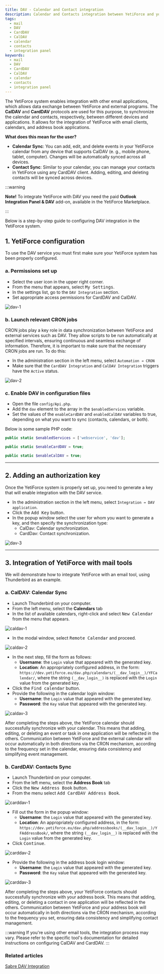```yaml
---
title: DAV - Calendar and Contact integration
description: Calendar and Contacts integration between YetiForce and your email tool via CalDAV and CardDAV protocols
tags:
  - mail
  - DAV
  - CardDAV
  - CalDAV
  - calendar
  - contacts
  - integration panel
keywords:
  - mail
  - DAV
  - CardDAV
  - CalDAV
  - calendar
  - contacts
  - integration panel
---
```


The YetiForce system enables integration with other email applications, which allows data exchange between YetiForce and external programs. The **CalDAV** and **CardDAV** protocols are used for this purpose, to synchronize the calendar and contacts, respectively, between different devices and applications. It allows for the integration of YetiForce with email clients, calendars, and address book applications.

**What does this mean for the user?**

- **Calendar Sync**: You can add, edit, and delete events in your YetiForce calendar from any device that supports CalDAV (e. g., mobile phone, tablet, computer). Changes will be automatically synced across all devices.
- **Contact Sync**: Similar to your calendar, you can manage your contacts in YetiForce using any CardDAV client. Adding, editing, and deleting contacts will be synced across devices.

:::warning

**Note!** To integrate YetiForce with DAV you need the paid **Outlook Integration Panel & DAV** add-on, available in the YetiForce Marketplace.

:::

Below is a step-by-step guide to configuring DAV integration in the YetiForce system.

## 1. YetiForce configuration

To use the DAV service you must first make sure your YetiForce system has been properly configured.

### a. Permissions set up

- Select the user icon in the upper right corner.
- From the menu that appears, select <kbd>My Settings</kbd>.
- In the settings list, go to the `DAV Integration` section.
- Set appropriate access permissions for CardDAV and CalDAV.

![dav-1](dav-1.jpg)

### b. Launch relevant CRON jobs

CRON jobs play a key role in data synchronization between YetiForce and external services such as DAV. They allow scripts to be run automatically at specified intervals, ensuring continuous and seamless exchange of information. Therefore, it is important to make sure that the necessary CRON jobs are run. To do this:

- In the administration section in the left menu, select `Automation ➔ CRON`
- Make sure that the `CardDAV Integration` and `CalDAV Integration` triggers have the `Active` status.

![dav-2](dav-2.jpg)

### c. Enable DAV in configuration files

- Open the file `config/Api.php`.
- Add the `dav` element to the array in the `$enabledServices` variable.
- Set the values ​​of the `enableCardDAV` and `enabledCalDAV` variables to true, depending on what you want to sync (contacts, calendars, or both).

Below is some sample PHP code:

```php
public static $enabledServices = ['webservice', 'dav'];

public static $enableCardDAV = true;

public static $enableCalDAV = true;

```

---

## 2. Adding an authorization key

Once the YetiForce system is properly set up, you need to generate a key that will enable integration with the DAV service.

- In the administration section in the left menu, select `Integration ➔ DAV application`.
- Click the <kbd>Add Key</kbd> button.
- In the popup window select the user for whom you want to generate a key, and then specify the synchronization type:
  - CalDav: Calendar synchronization.
  - CardDav: Contact synchronization.

![dav-3](dav-3.jpg)

---

## 3. Integration of YetiForce with mail tools

We will demonstrate how to integrate YetiForce with an email tool, using Thunderbird as an example.

### a. CalDAV: Calendar Sync

- Launch Thunderbird on your computer.
- From the left menu, select the **Calendars** tab
- In the list of available calendars, right-click and select <kbd>New Calendar</kbd> from the menu that appears.

![caldav-1](caldav-1.jpg)

- In the modal window, select <kbd>Remote Calendar</kbd> and proceed.

![caldav-2](caldav-2.jpg)

- In the next step, fill the form as follows:
  - **Username**: the `Login` value that appeared with the generated key.
  - **Location**: An appropriately configured address, in the form: `https://dev.yetiforce.eu/dav.php/calendars/(__dav_login__)/YFCalendar/`, where the string `(__dav_login__)` is replaced with the `Login` value from the generated key.
- Click the <kbd>Find calendar</kbd> button.
- Provide the following in the calendar login window:
  - **Username**: the `Login` value that appeared with the generated key.
  - **Password**: the `Key` value that appeared with the generated key.

![caldav-3](caldav-3.jpg)

After completing the steps above, the YetiForce calendar should successfully synchronize with your calendar. This means that adding, editing, or deleting an event or task in one application will be reflected in the others. Communication between YetiForce and the external calendar will occur automatically in both directions via the CRON mechanism, according to the frequency set in the calendar, ensuring data consistency and simplifying event management.

### b. CardDAV: Contacts Sync

- Launch Thunderbird on your computer.
- From the left menu, select the **Address Book** tab
- Click the <kbd>New Address Book</kbd> button.
- From the menu select <kbd>Add CardDAV Address Book</kbd>.

![carddav-1](carddav-1.jpg)

- Fill out the form in the popup window:
  - **Username**: the `Login` value that appeared with the generated key.
  - **Location**: An appropriately configured address, in the form: `https://dev.yetiforce.eu/dav.php/addressbooks/(__dav_login__)/YFAddressBook/`, where the string `(__dav_login__)` is replaced with the `Login` value from the generated key.
- Click <kbd>Continue</kbd>.

![carddav-2](carddav-2.jpg)

- Provide the following in the address book login window:
  - **Username**: the `Login` value that appeared with the generated key.
  - **Password**: the `Key` value that appeared with the generated key.

![carddav-3](carddav-3.jpg)

After completing the steps above, your YetiForce contacts should successfully synchronize with your address book. This means that adding, editing, or deleting a contact in one application will be reflected in the others. Communication between YetiForce and your address book will occur automatically in both directions via the CRON mechanism, according to the frequency you set, ensuring data consistency and simplifying contact management.

:::warning
If you're using other email tools, the integration process may vary. Please refer to the specific tool's documentation for detailed instructions on configuring CalDAV and CardDAV.
:::

### Related articles

[Sabre DAV Integration](/administrator-guides/apps/#sabredav-integration)
